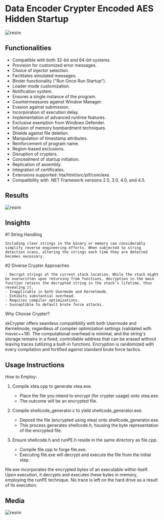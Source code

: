 # Data Encoder Crypter Encoded AES Hidden Startup
![resim](https://user-images.githubusercontent.com/104153626/164758152-daed2e03-b8d3-4b82-8214-dac757e9a4f6.png)

## Functionalities
* Compatible with both 32-bit and 64-bit systems.
* Provision for customized error messages.
* Choice of injector selection.
* Facilitates simulated messages.
* Binder functionality ("Run Once Run Startup").
* Loader mode customization.
* Notification system.
* Ensures a single instance of the program.
* Countermeasures against Window Manager.
* Evasion against submission.
* Incorporation of execution delay.
* Implementation of advanced runtime features.
* Exclusive exemption from Windows Defender.
* Infusion of memory bombardment techniques.
* Shields against file deletion.
* Manipulation of timestamp attributes.
* Reinforcement of program name.
* Region-based exclusions.
* Disruption of crypters.
* Concealment of startup initiation.
* Replication of assembly.
* Integration of certificates.
* Extensions supported: hta/html/src/pif/com/exe.
* Compatibility with .NET Framework versions 2.5, 3.0, 4.0, and 4.5.

## Results
![resim](https://user-images.githubusercontent.com/104153626/164761269-f0d7d7e5-5144-4467-ae42-c3da5cc59add.png)


## Insights 
#1 String Handling

    Including clear strings in the binary or memory can considerably simplify reverse engineering efforts. When subjected to string detection scans, altering the strings each time they are detected becomes necessary.

#2 Diverse Crypter Approaches

    - Decrypt strings at the current stack location. While the stack might be overwritten upon returning from functions, decryption in the main function retains the decrypted string in the stack's lifetime, thus revealing it.
    - Inapplicable in both Usermode and Kernelmode.
    - Exhibits substantial overhead.
    - Requires compiler optimizations.
    - Susceptible to default brute force attacks.

Why Choose Crypter?

skCrypter offers seamless compatibility with both Usermode and Kernelmode, regardless of compiler optimization settings (validated with msvsc++19). The computational overhead is minimal, and the string's storage remains in a fixed, controllable address that can be erased without leaving traces (utilizing a built-in function). Encryption is randomized with every compilation and fortified against standard brute force tactics.


## Usage Instructions
How to Employ:

1. Compile xtea.cpp to generate xtea.exe.
   - Place the file you intend to encrypt (for crypter usage) onto xtea.exe.
   - The outcome will be an encrypted file.

2. Compile shellcode_generator.c to yield shellcode_generator.exe.
   - Deposit the file (encrypted using xtea) onto shellcode_generator.exe.
   - This process generates shellcode.h, housing the byte representation of the encrypted file.

3. Ensure shellcode.h and runPE.h reside in the same directory as file.cpp.
   - Compile file.cpp to forge file.exe.
   - Executing file.exe will decrypt and execute the file from the initial step.

file.exe incorporates the encrypted bytes of an executable within itself. Upon execution, it decrypts and executes these bytes in memory, employing the runPE technique. No trace is left on the hard drive as a result of its execution.

## Media
![resim](https://user-images.githubusercontent.com/104153626/164758164-80e470c3-f736-4fb5-8554-709e79cb9e63.png)
